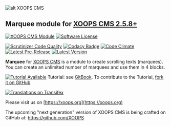 ![alt XOOPS CMS](https://xoops.org/images/logoXoops4GithubRepository.png)
## Marquee module for [XOOPS CMS 2.5.8+](https://xoops.org)
[![XOOPS CMS Module](https://img.shields.io/badge/XOOPS%20CMS-Module-blue.svg)](https://xoops.org)
[![Software License](https://img.shields.io/badge/license-GPL-brightgreen.svg?style=flat)](LICENSE)
 
[![Scrutinizer Code Quality](https://img.shields.io/scrutinizer/g/mambax7/marquee.svg?style=flat)](https://scrutinizer-ci.com/g/mambax7/marquee/?branch=master)
[![Codacy Badge](https://api.codacy.com/project/badge/grade/2d27c0023ee54f0b9ba2b5d17a68b2a5)](https://www.codacy.com/app/mambax7/marquee)
[![Code Climate](https://img.shields.io/codeclimate/github/mambax7/marquee.svg?style=flat)](https://codeclimate.com/github/mambax7/marquee)
[![Latest Pre-Release](https://img.shields.io/github/tag/XoopsModules25x/marquee.svg?style=flat)](https://github.com/XoopsModules25x/marquee/tags/)
[![Latest Version](https://img.shields.io/github/release/XoopsModules25x/marquee.svg?style=flat)](https://github.com/XoopsModules25x/marquee/releases/)

**Marquee** for [XOOPS CMS](https://xoops.org) is a module to create scrolling texts (marquees). You can create an unlimited number of marquees and use them in 4 blocks. 

[![Tutorial Available](https://xoops.org/images/tutorial-available-blue.svg)](https://www.gitbook.com/book/xoops/xoops-marquee/) Tutorial: see [GitBook](https://www.gitbook.com/book/xoops/xoops-marquee/). 
To contribute to the Tutorial, [fork it on GitHub](https://github.com/XoopsDocs/marquee-tutorial)

[![Translations on Transifex](https://xoops.org/images/translations-transifex-blue.svg)](https://www.transifex.com/xoops) 

Please visit us on  [https://xoops.org](https://xoops.org)

The upcoming "next generation" version of XOOPS CMS is being crafted on GitHub at: https://github.com/XOOPS

